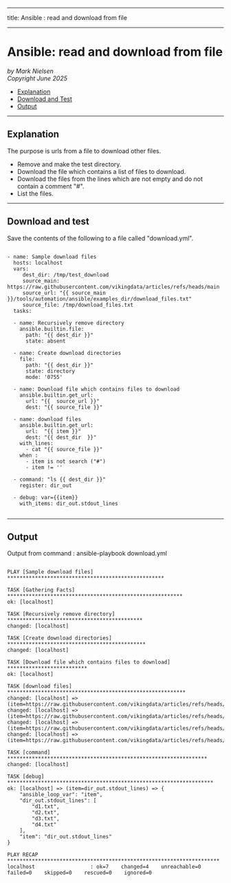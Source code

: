 --------
title: Ansible : read and download from file

--------

# Ansible: read and download from file
*by Mark Nielsen*  
*Copyright June 2025*

* [Explanation](#e)
* [Download and Test](#t)
* [Output](#o)

* * *
<a name=e></a>Explanation
-----
The purpose is urls from a file to download other files. 

* Remove and make the test directory.
* Download the file which contains a list of files to download.
* Download the files from the lines which are not empty and do not contain a comment "#".
* List the files. 

* * *

<a name=t></a>Download and test
-----

Save the contents of the following to a file called "download.yml".

```

- name: Sample download files 
  hosts: localhost
  vars:
     dest_dir: /tmp/test_download
     source_main: https://raw.githubusercontent.com/vikingdata/articles/refs/heads/main
     source_url: "{{ source_main }}/tools/automation/ansible/examples_dir/download_files.txt"
     source_file: /tmp/download_files.txt
  tasks:

  - name: Recursively remove directory
    ansible.builtin.file:
      path: "{{ dest_dir }}"
      state: absent

  - name: Create download directories
    file:
      path: "{{ dest_dir }}"
      state: directory
      mode: '0755'

  - name: Download file which contains files to download
    ansible.builtin.get_url:
      url: "{{  source_url }}"
      dest: "{{ source_file }}"

  - name: download files
    ansible.builtin.get_url:
      url:  "{{ item }}"
      dest: "{{ dest_dir  }}"
    with_lines:
      - cat "{{ source_file }}"
    when :
      - item is not search ("#")
      - item != ''

  - command: "ls {{ dest_dir }}"
    register: dir_out

  - debug: var={{item}}
    with_items: dir_out.stdout_lines


```

* * *
<a name=o></a>Output
-----
Output from command : ansible-playbook download.yml

```

PLAY [Sample download files] ***************************************************

TASK [Gathering Facts] *********************************************************
ok: [localhost]

TASK [Recursively remove directory] ********************************************
changed: [localhost]

TASK [Create download directories] *********************************************
changed: [localhost]

TASK [Download file which contains files to download] **************************
ok: [localhost]

TASK [download files] **********************************************************
changed: [localhost] => (item=https://raw.githubusercontent.com/vikingdata/articles/refs/heads/main/tools/automation/ansible/examples_dir/d1.txt)
changed: [localhost] => (item=https://raw.githubusercontent.com/vikingdata/articles/refs/heads/main/tools/automation/ansible/examples_dir/d2.txt)
changed: [localhost] => (item=https://raw.githubusercontent.com/vikingdata/articles/refs/heads/main/tools/automation/ansible/examples_dir/d3.txt)
changed: [localhost] => (item=https://raw.githubusercontent.com/vikingdata/articles/refs/heads/main/tools/automation/ansible/examples_dir/d4.txt)

TASK [command] *****************************************************************
changed: [localhost]

TASK [debug] *******************************************************************
ok: [localhost] => (item=dir_out.stdout_lines) => {
    "ansible_loop_var": "item",
    "dir_out.stdout_lines": [
        "d1.txt",
        "d2.txt",
        "d3.txt",
        "d4.txt"
    ],
    "item": "dir_out.stdout_lines"
}

PLAY RECAP *********************************************************************
localhost                  : ok=7    changed=4    unreachable=0    failed=0    skipped=0    rescued=0    ignored=0   



```